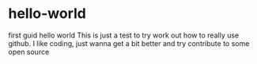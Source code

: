 # hello-world
first guid hello world
This is just a test to try work out how to really use github. I like coding, just wanna get a bit better and try contribute to some open source
